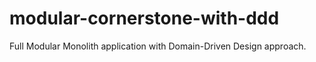 # modular-cornerstone-with-ddd
Full Modular Monolith application with Domain-Driven Design approach.
